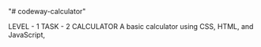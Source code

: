 "# codeway-calculator" 



LEVEL - 1   TASK - 2
 CALCULATOR
 A basic calculator using CSS, HTML, and JavaScript, 
